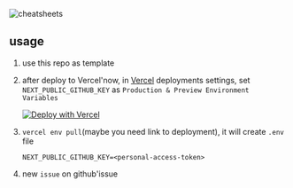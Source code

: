 ![cheatsheets](https://i.loli.net/2020/04/24/skJDnlE4rUPKhFg.png)

## usage

1. use this repo as template

2. after deploy to Vercel'now, in [Vercel](https://vercel.com/) deployments settings, set `NEXT_PUBLIC_GITHUB_KEY` as `Production & Preview Environment Variables`
    
    [![Deploy with Vercel](https://vercel.com/button)](https://vercel.com/import/project?template=https://github.com/vercel/vercel/tree/master/examples/nextjs)

3. `vercel env pull`(maybe you need link to deployment), it will create `.env` file

    ```
    NEXT_PUBLIC_GITHUB_KEY=<personal-access-token>
    ```

4. new `issue` on github'issue